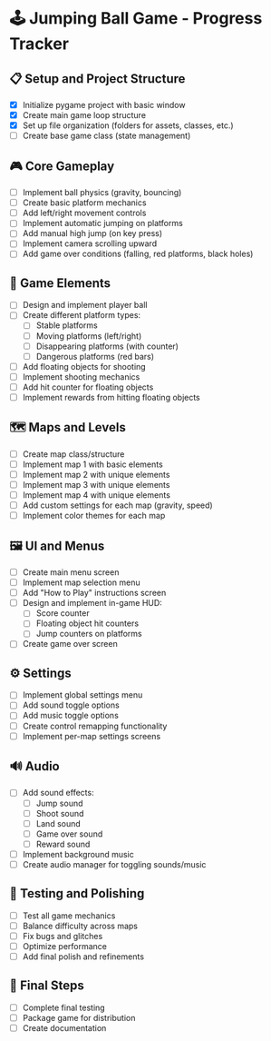 # 🕹️ Jumping Ball Game - Progress Tracker

## 📋 Setup and Project Structure
- [x] Initialize pygame project with basic window
- [x] Create main game loop structure
- [x] Set up file organization (folders for assets, classes, etc.)
- [ ] Create base game class (state management)

## 🎮 Core Gameplay
- [ ] Implement ball physics (gravity, bouncing)
- [ ] Create basic platform mechanics
- [ ] Add left/right movement controls
- [ ] Implement automatic jumping on platforms
- [ ] Add manual high jump (on key press)
- [ ] Implement camera scrolling upward
- [ ] Add game over conditions (falling, red platforms, black holes)

## 🧩 Game Elements
- [ ] Design and implement player ball
- [ ] Create different platform types:
  - [ ] Stable platforms
  - [ ] Moving platforms (left/right)
  - [ ] Disappearing platforms (with counter)
  - [ ] Dangerous platforms (red bars)
- [ ] Add floating objects for shooting
- [ ] Implement shooting mechanics
- [ ] Add hit counter for floating objects
- [ ] Implement rewards from hitting floating objects

## 🗺️ Maps and Levels
- [ ] Create map class/structure
- [ ] Implement map 1 with basic elements
- [ ] Implement map 2 with unique elements
- [ ] Implement map 3 with unique elements
- [ ] Implement map 4 with unique elements
- [ ] Add custom settings for each map (gravity, speed)
- [ ] Implement color themes for each map

## 🖼️ UI and Menus
- [ ] Create main menu screen
- [ ] Implement map selection menu
- [ ] Add "How to Play" instructions screen
- [ ] Design and implement in-game HUD:
  - [ ] Score counter
  - [ ] Floating object hit counters
  - [ ] Jump counters on platforms
- [ ] Create game over screen

## ⚙️ Settings
- [ ] Implement global settings menu
- [ ] Add sound toggle options
- [ ] Add music toggle options
- [ ] Create control remapping functionality
- [ ] Implement per-map settings screens

## 🔊 Audio
- [ ] Add sound effects:
  - [ ] Jump sound
  - [ ] Shoot sound
  - [ ] Land sound
  - [ ] Game over sound
  - [ ] Reward sound
- [ ] Implement background music
- [ ] Create audio manager for toggling sounds/music

## 🧪 Testing and Polishing
- [ ] Test all game mechanics
- [ ] Balance difficulty across maps
- [ ] Fix bugs and glitches
- [ ] Optimize performance
- [ ] Add final polish and refinements

## 🏁 Final Steps
- [ ] Complete final testing
- [ ] Package game for distribution
- [ ] Create documentation 